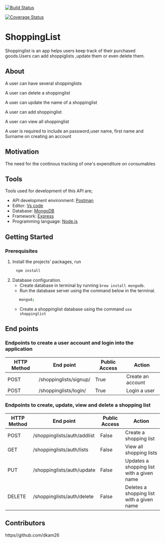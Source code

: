 [![Build Status](https://travis-ci.org/dkam26/express-api-shoppinglist.svg?branch=develop)](https://travis-ci.org/dkam26/express-api-shoppinglist)

[![Coverage Status](https://coveralls.io/repos/github/dkam26/express-api-shoppinglist/badge.svg?branch=develop)](https://coveralls.io/github/dkam26/express-api-shoppinglist?branch=develop)

# ShoppingList
Shoppinglist is an app helps users keep track of their purchased goods.Users can add shoppiglists ,update them or even delete them.

## About
A user can have several shoppinglists

A user can delete a shoppinglist

A user can update the name of a shoppinglist

A user can add shoppinglist

A user can view all shoppinglist

A user is required to include an password,user name, first name and Surname on creating an account


## Motivation

The need for the continous tracking of one's expenditure on consumables

## Tools
Tools used for development of this API are;
- API development environment: [Postman](https://www.getpostman.com)
- Editor: [Vs code](https://code.visualstudio.com)
- Database: [MongoDB](https://www.mongodb.com/)
- Framework: [Express](https://expressjs.com/)
- Programming language: [Node.js](https://nodejs.org/en/)



## Getting Started

### Prerequisites
1. Install the projects' packages, run 
```sh
     npm install
```
2. Database configuration.
   - Create database in terminal by running ```brew install mongodb```.
   -  Run the database server using the command below in the terminal.
   ```sh
      mongod;
   ```
   - Create a shoppinglist database using the command ```use shoppinglist```


## End points
### Endpoints to create a user account and login into the application
HTTP Method|End point | Public Access|Action
-----------|----------|--------------|------
POST | /shoppinglists/signup/ | True | Create an account
POST | /shoppinglists/login/ | True | Login a user


### Endpoints to create, update, view and delete a shopping list
HTTP Method|End point | Public Access|Action
-----------|----------|--------------|------
POST | /shoppinglists/auth/addlist | False | Create a shopping list
GET | /shoppinglists/auth/lists | False | View all shopping lists
PUT | /shoppinglists/auth/update | False | Updates a shopping list with a given name
DELETE | /shoppinglists/auth/delete | False | Deletes a shopping list with a given name



## Contributors

https//github.com/dkam26